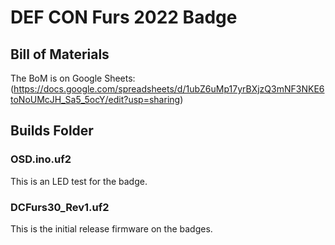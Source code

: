 # DEF CON Furs 2022 Badge 



## Bill of Materials

The BoM is on Google Sheets:  (https://docs.google.com/spreadsheets/d/1ubZ6uMp17yrBXjzQ3mNF3NKE6toNoUMcJH_Sa5_5ocY/edit?usp=sharing)

## Builds Folder

### OSD.ino.uf2

This is an LED test for the badge.

### DCFurs30_Rev1.uf2

This is the initial release firmware on the badges.